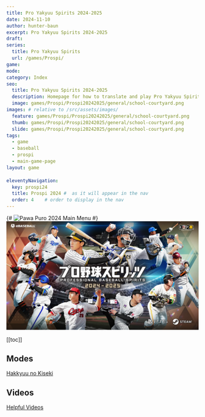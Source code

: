 ```yaml
---
title: Pro Yakyuu Spirits 2024-2025
date: 2024-11-10
author: hunter-baun
excerpt: Pro Yakyuu Spirits 2024-2025
draft:
series:
  title: Pro Yakyuu Spirits
  url: /games/Prospi/
game:
mode:
category: Index
seo:
  title: Pro Yakyuu Spirits 2024-2025
  description: Homepage for how to translate and play Pro Yakyuu Spirits 2024-2025
  image: games/Prospi/Prospi20242025/general/school-courtyard.png
images: # relative to /src/assets/images/
  feature: games/Prospi/Prospi20242025/general/school-courtyard.png
  thumb: games/Prospi/Prospi20242025/general/school-courtyard.png
  slide: games/Prospi/Prospi20242025/general/school-courtyard.png
tags:
  - game
  - baseball
  - prospi
  - main-game-page
layout: game  

eleventyNavigation:
  key: prospi24
  title: Prospi 2024 #  as it will appear in the nav
  order: 4    # order to display in the nav
---
```

{# ![Pawa Puro 2024 Main Menu](</assets/images/games/PowerfulPros/2024/general/main menu.png>) #}
![Pro Yakyuu Spirits 2024-2025 title card](/assets/images/2024/10/prospi2024-titlecard.png)

[[toc]]
<article class="prose max-w-xl lg:max-w-4xl lg:prose-lg">

## Modes
[Hakkyuu no Kiseki](Modes/HakkyuuNoKiseki)

## Videos
[Helpful Videos](./General/Helpful-Videos)


</article>